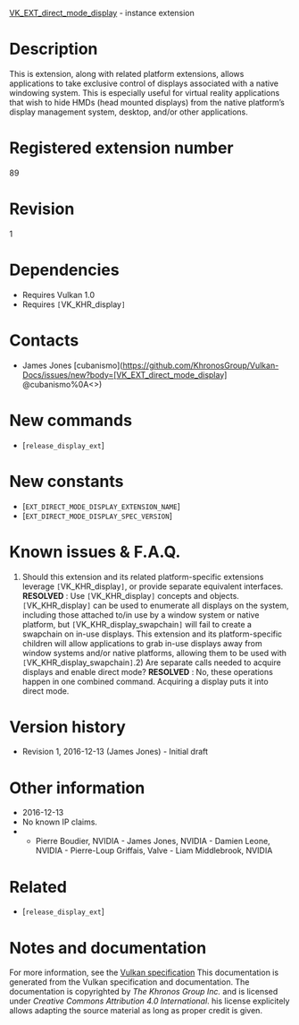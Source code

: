 [VK_EXT_direct_mode_display](https://www.khronos.org/registry/vulkan/specs/1.3-extensions/man/html/VK_EXT_direct_mode_display.html) - instance extension

# Description
This is extension, along with related platform extensions, allows
applications to take exclusive control of displays associated with a native
windowing system.
This is especially useful for virtual reality applications that wish to hide
HMDs (head mounted displays) from the native platform’s display management
system, desktop, and/or other applications.

# Registered extension number
89

# Revision
1

# Dependencies
- Requires Vulkan 1.0
- Requires `[`VK_KHR_display`]`

# Contacts
- James Jones [cubanismo](https://github.com/KhronosGroup/Vulkan-Docs/issues/new?body=[VK_EXT_direct_mode_display] @cubanismo%0A<<Here describe the issue or question you have about the VK_EXT_direct_mode_display extension>>)

# New commands
- [`release_display_ext`]

# New constants
- [`EXT_DIRECT_MODE_DISPLAY_EXTENSION_NAME`]
- [`EXT_DIRECT_MODE_DISPLAY_SPEC_VERSION`]

# Known issues & F.A.Q.
1) Should this extension and its related platform-specific extensions
leverage `[`VK_KHR_display`]`, or provide separate equivalent interfaces. **RESOLVED** : Use `[`VK_KHR_display`]` concepts and objects.
`[`VK_KHR_display`]` can be used to enumerate all displays on the system,
including those attached to/in use by a window system or native platform,
but `[`VK_KHR_display_swapchain`]` will fail to create a swapchain on
in-use displays.
This extension and its platform-specific children will allow applications to
grab in-use displays away from window systems and/or native platforms,
allowing them to be used with `[`VK_KHR_display_swapchain`]`.2) Are separate calls needed to acquire displays and enable direct mode? **RESOLVED** : No, these operations happen in one combined command.
Acquiring a display puts it into direct mode.

# Version history
- Revision 1, 2016-12-13 (James Jones)  - Initial draft

# Other information
* 2016-12-13
* No known IP claims.
*   - Pierre Boudier, NVIDIA  - James Jones, NVIDIA  - Damien Leone, NVIDIA  - Pierre-Loup Griffais, Valve  - Liam Middlebrook, NVIDIA

# Related
- [`release_display_ext`]

# Notes and documentation
For more information, see the [Vulkan specification](https://www.khronos.org/registry/vulkan/specs/1.3-extensions/html/vkspec.html)
This documentation is generated from the Vulkan specification and documentation.
The documentation is copyrighted by *The Khronos Group Inc.* and is licensed under *Creative Commons Attribution 4.0 International*.
his license explicitely allows adapting the source material as long as proper credit is given.
        